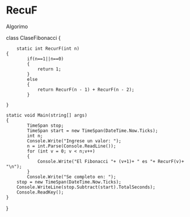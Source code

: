 # RecuF

Algorimo


class ClaseFibonacci
	{
        
        static int RecurF(int n)
    {
            if(n==1||n==0)
            {
                return 1;
            }
            else
            {
                return RecurF(n - 1) + RecurF(n - 2); 
            }

    }

    static void Main(string[] args)
    {
            TimeSpan stop;
			TimeSpan start = new TimeSpan(DateTime.Now.Ticks);
            int n;
            Console.Write("Ingrese un valor: ");
            n = int.Parse(Console.ReadLine());
            for (int v = 0; v < n;v++)
            {
                Console.Write("El Fibonacci "+ (v+1)+ " es "+ RecurF(v)+ "\n");
            }
            Console.Write("Se completo en: ");
		stop = new TimeSpan(DateTime.Now.Ticks);
		Console.WriteLine(stop.Subtract(start).TotalSeconds);
        Console.ReadKey();
    }
  }
